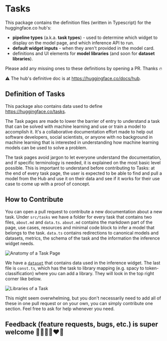 # Tasks

This package contains the definition files (written in Typescript) for the huggingface.co hub's:

- **pipeline types** (a.k.a. **task types**) - used to determine which widget to display on the model page, and which inference API to run.
- **default widget inputs** - when they aren't provided in the model card.
- definitions and UI elements for **model libraries** (and soon for **dataset libraries**).

Please add any missing ones to these definitions by opening a PR. Thanks 🔥

⚠️ The hub's definitive doc is at https://huggingface.co/docs/hub.

## Definition of Tasks

This package also contains data used to define https://huggingface.co/tasks.

The Task pages are made to lower the barrier of entry to understand a task that can be solved with machine learning and use or train a model to accomplish it. It's a collaborative documentation effort made to help out software developers, social scientists, or anyone with no background in machine learning that is interested in understanding how machine learning models can be used to solve a problem. 

The task pages avoid jargon to let everyone understand the documentation, and if specific terminology is needed, it is explained on the most basic level possible. This is important to understand before contributing to Tasks: at the end of every task page, the user is expected to be able to find and pull a model from the Hub and use it on their data and see if it works for their use case to come up with a proof of concept.

## How to Contribute
You can open a pull request to contribute a new documentation about a new task. Under `src/tasks` we have a folder for every task that contains two files, `about.md` and `data.ts`. `about.md` contains the markdown part of the page, use cases, resources and minimal code block to infer a model that belongs to the task. `data.ts` contains redirections to canonical models and datasets, metrics, the schema of the task and the information the inference widget needs. 

![Anatomy of a Task Page](https://huggingface.co/datasets/huggingfacejs/tasks/resolve/main/contribution-guide/anatomy.png)

We have a [`dataset`](https://huggingface.co/datasets/huggingfacejs/tasks) that contains data used in the inference widget. The last file is `const.ts`, which has the task to library mapping (e.g. spacy to token-classification) where you can add a library. They will look in the top right corner like below.

![Libraries of a Task](https://huggingface.co/datasets/huggingfacejs/tasks/resolve/main/contribution-guide/libraries.png)

This might seem overwhelming, but you don't necessarily need to add all of these in one pull request or on your own, you can simply contribute one section. Feel free to ask for help whenever you need. 

## Feedback (feature requests, bugs, etc.) is super welcome 💙💚💛💜♥️🧡
